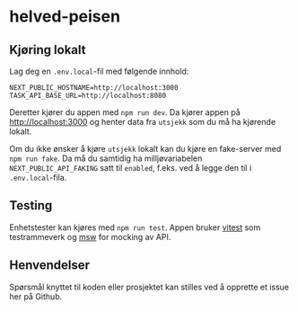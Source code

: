 # helved-peisen

## Kjøring lokalt

Lag deg en `.env.local`-fil med følgende innhold:
```
NEXT_PUBLIC_HOSTNAME=http://localhost:3000
TASK_API_BASE_URL=http://localhost:8080
```

Deretter kjører du appen med `npm run dev`. Da kjører appen på [http://localhost:3000](http://localhost:3000)  og henter data fra `utsjekk` som du må ha kjørende lokalt. 

Om du ikke ønsker å kjøre `utsjekk` lokalt kan du kjøre en fake-server med `npm run fake`. Da må du samtidig ha milljøvariabelen `NEXT_PUBLIC_API_FAKING` satt til `enabled`, f.eks. ved å legge den til i `.env.local`-fila.

## Testing

Enhetstester kan kjøres med `npm run test`. Appen bruker [vitest](https://vitest.dev/) som testrammeverk og [msw](https://mswjs.io/) for mocking av API.

## Henvendelser
Spørsmål knyttet til koden eller prosjektet kan stilles ved å opprette et issue her på Github.